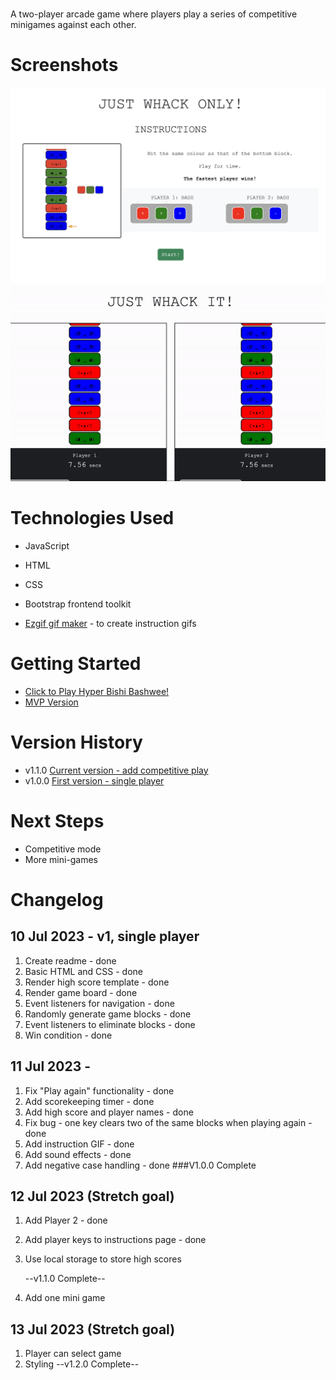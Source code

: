 # <Hyper Bishi Bashwee>

A two-player arcade game where players play a series of competitive minigames against each other.

# Screenshots

<img src="./Assets/gameplay-instructions.png">
<img src="./Assets/competitive-gameplay.gif">

# Technologies Used

- JavaScript
- HTML
- CSS
- Bootstrap frontend toolkit
- [Ezgif gif maker][1] - to create instruction gifs

  [1]: ezgif.com/

# Getting Started

- [Click to Play Hyper Bishi Bashwee!][2]
- [MVP Version][3]

[2]: hyperbishibashwee.netlify.app
[3]: https://hyperbishibashweemvp.netlify.app/

# Version History

- v1.1.0 [Current version - add competitive play][2]
- v1.0.0 [First version - single player][3]

# Next Steps

- Competitive mode
- More mini-games

# Changelog

## 10 Jul 2023 - v1, single player

1. Create readme - done
2. Basic HTML and CSS - done
3. Render high score template - done
4. Render game board - done
5. Event listeners for navigation - done
6. Randomly generate game blocks - done
7. Event listeners to eliminate blocks - done
8. Win condition - done

## 11 Jul 2023 -

1. Fix "Play again" functionality - done
2. Add scorekeeping timer - done
3. Add high score and player names - done
4. Fix bug - one key clears two of the same blocks when playing again - done
5. Add instruction GIF - done
6. Add sound effects - done
7. Add negative case handling - done
   ###V1.0.0 Complete

## 12 Jul 2023 (Stretch goal)

1. Add Player 2 - done
2. Add player keys to instructions page - done
3. Use local storage to store high scores

   --v1.1.0 Complete--

4. Add one mini game

## 13 Jul 2023 (Stretch goal)

1. Player can select game
2. Styling
   --v1.2.0 Complete--
